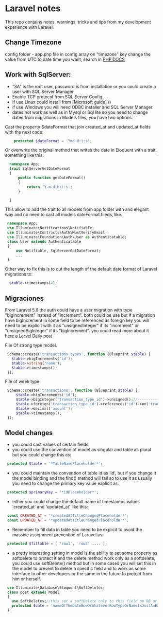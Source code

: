 # Laravel notes
This repo contains notes, warnings, tricks and tips from my development experience with Laravel.

## Change Timezone
config folder - app.php file
in config array on "timezone" key change the value from UTC to date time you want, search in [PHP DOCS](https://www.php.net/manual/es/timezones.php)

## Work with SqlServer:
- "SA" is the root user, password is from installation or you could create a user with SQL Server Manager 
- Enable TCP protocol from SQL Server Config
- If use Linux could install from [Microsoft guide] ()
- if use Windows you will need ODBC installer and SQL Server Manager
- dates not work as well as in Mysql or Sql lite so you need to change dates from migrations in Models files, you have two options:

Cast the property $dateFormat that join created_at and updated_at fields with the next code: 
  
```php
    protected $dateFormat = 'Ymd H:i:s';
```
  
 Or overwrite the original method that writes the date in Eloquent with a trait, something like this:
 
```php
  namespace App;
  trait SqlServerGetDateFormat
  {
      public function getDateFormat()
      {
          return 'Y-m-d H:i:s';
      }

  }
```

 This allow to add the trait to all models from app folder with and elegant way and no need to cast all models dateFormat fileds, like.
 
 ```php
  namespace App;
  use Illuminate\Notifications\Notifiable;
  use Illuminate\Contracts\Auth\MustVerifyEmail;
  use Illuminate\Foundation\Auth\User as Authenticatable;
  class User extends Authenticatable
  {
      use Notifiable, SqlServerGetDateFormat;
      ...
  }
 ```
 
 Other way to fix this is to cut the length of the default date format of Laravel migrations to:
 
  ```php
    $table->timestamps(4);
  ```
  ## Migraciones
  
 From Laravel 5.6 the auth could have a user migration with type "bigIncrement" instead of "increment".
 both could be use but if a migration have bigIncrement in some field to be referenced as foreign key you will need
 to be explicit with it as "unsignedInteger" if its "increment" or "unsignedBigInteger" if its "bigIncrement".
 you could read more about it [here a Larvel Daily post](https://laraveldaily.com/be-careful-laravel-5-8-added-bigincrements-as-defaults/)
 
 File Of strong type model.
 
 ```php
  Schema::create('transactions_types', function (Blueprint $table) {
    $table->bigIncrements('id');
    $table->string('name');
    $table->timestamps();
  });
  ```
  File of week type
  
 ```php
  Schema::create('transactions', function (Blueprint $table) {
      $table->bigIncrements('id');
      $table->bigInteger('transaction_type_id')->unsigned();//--------------------------Here is the change from integer to bigInteger.
      $table->foreign('transaction_type_id')->references('id')->on('transactions_types');
      $table->decimal('amount');
      $table->timestamps();
  });
 ```
  
  ## Model changes
  
  - you could cast values of certain fields
  - you could use the convention of model as singular and table as plural but you could change this as: 
  
 ```php
  protected $table = '*TableNamePlaceholder*';
 ```
  - you could maintain the convention of table id as 'id', but if you change it the model binding and the find() method
  will fail so to use it as usually you need to change the primary key value explicit as:
  
 ```php
  protected $primaryKey = '*idPlaceholder*';
 ```
  - either you could change the default name of timestamps values 'created_at' and 'updated_at' like this:
  
 ```php
  const CREATED_AT = '*createdAtTitleChangedPlaceholder*';
  const UPDATED_AT = '*updatedAtTitleChangedPlaceholder*';
 ```
  - Remember to fill data in table you need to be explicit to avoid the massive assignment prevention of Laravel as:
  
 ```php
  protected $fillable = [ 'row1', 'row2' .... ];
 ```
 
  - a pretty interesting setting in model is the ability to set some property as softdelete to protect it and the delete method work only as a softdelete, you could use softDelete() method but in some cases you will set this in the model to prevent to delete a specific field and to work as some interface to other developers or the same in the future to protect from him or herself.
  
 ```php
  use Illuminate\Database\Eloquent\SoftDeletes;
  class post extends Model 
  {
    use SoftDeletes;//this set a softDelete only to this field on DB or property of model. (here delete() works same as softDelete() ).
    protected $date = 'nameOfTheDateRowOrWhateverRowTypeOrNameIsJustAnExample';
  }
 ```
 
 
 
